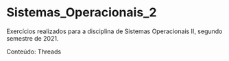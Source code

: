 # Sistemas_Operacionais_2

Exercícios realizados para a disciplina de Sistemas Operacionais II, segundo semestre de 2021.

Conteúdo: Threads
